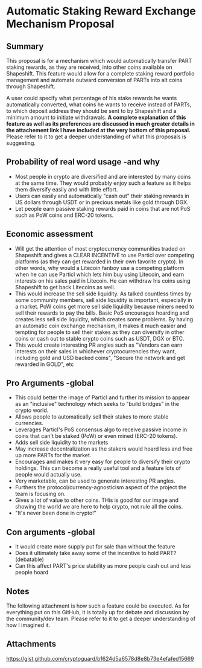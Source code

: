 # Automatic Staking Reward Exchange Mechanism Proposal

## Summary 


This proposal is for a mechanism which would automatically transfer PART staking rewards, as they are received, into other coins available on Shapeshift. This feature would allow for a complete staking reward portfolio management and automate outward conversion of PARTs into alt coins through Shapeshift.

A user could specify what percentage of his stake rewards he wants automatically converted, what coins he wants to receive instead of PARTs, to which deposit address they should be sent to by Shapeshift and a minimum amount to initiate withdrawals. **A complete explanation of this feature as well as its preferences are discussed in much greater details in the attachement link I have included at the very bottom of this proposal.** Please refer to it to get a deeper understanding of what this proposals is suggesting.  

## Probability of real word usage -and why
* Most people in crypto are diversified and are interested by many coins at the same time. They would probably enjoy such a feature as it helps them diversify easily and with little effort. 
* Users can easily and automatically "cash out" their staking rewards in US dollars through USDT or in precious metals like gold through DGX. 
* Let people earn passive staking rewards paid in coins that are not PoS such as PoW coins and ERC-20 tokens. 

## Economic assessment
* Will get the attention of most cryptocurrency communities traded on Shapeshift and gives a CLEAR INCENTIVE to use Particl over competing platforms (as they can get rewarded in their own favorite crypto). In other words, why would a Litecoin fanboy use a competing platform when he can use Particl which lets him buy using Litecoin, and earn interests on his sales paid in Litecoin. He can withdraw his coins using Shapeshift to get back Litecoins as well. 
* This would increase the sell side liquidity. As talked countless times by some community members, sell side liquidity is important, especially in a market. PoW coins get more sell side liquidity because miners need to sell their rewards to pay the bills. Basic PoS encourages hoarding and creates less sell side liquidity, which creates some problems. By having an automatic coin exchange mechanism, it makes it much easier and tempting for people to sell their stakes as they can diversify in other coins or cash out to stable crypto coins such as USDT, DGX or BTC. 
* This would create interesting PR angles such as "Vendors can earn interests on their sales in whichever cryptocurrencies they want, including gold and USD backed coins", "Secure the network and get rewarded in GOLD", etc


## Pro Arguments -global
* This could better the image of Particl and further its mission to appear as an "inclusive" technology which seeks to "build bridges" in the crypto world.
* Allows people to automatically sell their stakes to more stable currencies.
* Leverages Particl's PoS consensus algo to receive passive income in coins that can't be staked (PoW) or even mined (ERC-20 tokens).
* Adds sell side liquidity to the markets
* May increase decentralization as the stakers would hoard less and free up more PARTs for the market.
* Encourages and makes it very easy for people to diversify their crypto holdings. This can become a really useful tool and a feature lots of people would actually use.
* Very marketable, can be used to generate interesting PR angles.
* Furthers the protocol/currency-agnosticism aspect of the project the team is focusing on. 
* Gives a lot of value to other coins. THis is good for our image and showing the world we are here to help crypto, not rule all the coins. 
* "It's never been done in crypto!"

## Con arguments -global
* It would create more supply put for sale than without the feature
* Does it ultimately take away some of the incentive to hold PART? (debatable)
* Can this affect PART's price stability as more people cash out and less people hoard

## Notes
The following attachment is how such a feature could be executed. As for everything put on this GitHub, it is totally up for debate and discussion by the community/dev team. Please refer to it to get a deeper understanding of how I imagined it. 

## Attachments
https://gist.github.com/cryptoguard/b1624d5a6578d8e8b73e4efafed15669

